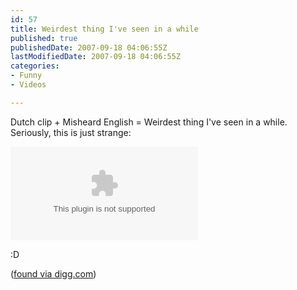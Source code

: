 ```yaml
---
id: 57
title: Weirdest thing I've seen in a while
published: true
publishedDate: 2007-09-18 04:06:55Z
lastModifiedDate: 2007-09-18 04:06:55Z
categories:
- Funny
- Videos

---
```


Dutch clip + Misheard English = Weirdest thing I've seen in a while. Seriously, this is just strange:  

![youtube.com](http://www.collegehumor.com/moogaloop/moogaloop.swf?clip_id=1774933&fullscreen=1)

:D

([found via digg.com](http://digg.com/videos/music/The_Weirdest_Thing_You_Will_EVER_See))

